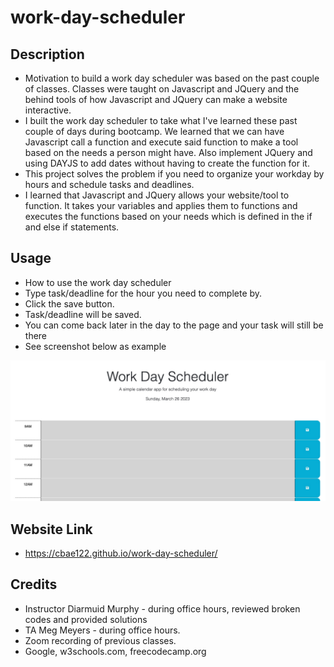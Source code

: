 # work-day-scheduler

## Description
- Motivation to build a work day scheduler was based on the past couple of classes. Classes were taught on Javascript and JQuery and the behind tools of how Javascript and JQuery can make a website interactive.
- I built the work day scheduler to take what I've learned these past couple of days during bootcamp. We learned that we can have Javascript call a function and execute said function to make a tool based on the needs a person might have. Also implement JQuery and using DAYJS to add dates without having to create the function for it.
- This project solves the problem if you need to organize your workday by hours and schedule tasks and deadlines.
- I learned that Javascript and JQuery allows your website/tool to function. It takes your variables and applies them to functions and executes the functions based on your needs which is defined in the if and else if statements.

## Usage
- How to use the work day scheduler
- Type task/deadline for the hour you need to complete by.
- Click the save button.
- Task/deadline will be saved.
- You can come back later in the day to the page and your task will still be there
- See screenshot below as example

![work day scheduler.](./Assets/images/Image%203-26-23%20at%204.29%20PM.jpg)

## Website Link
- https://cbae122.github.io/work-day-scheduler/

## Credits
- Instructor Diarmuid Murphy - during office hours, reviewed broken codes and provided solutions 
- TA Meg Meyers - during office hours.
- Zoom recording of previous classes.
- Google, w3schools.com, freecodecamp.org
